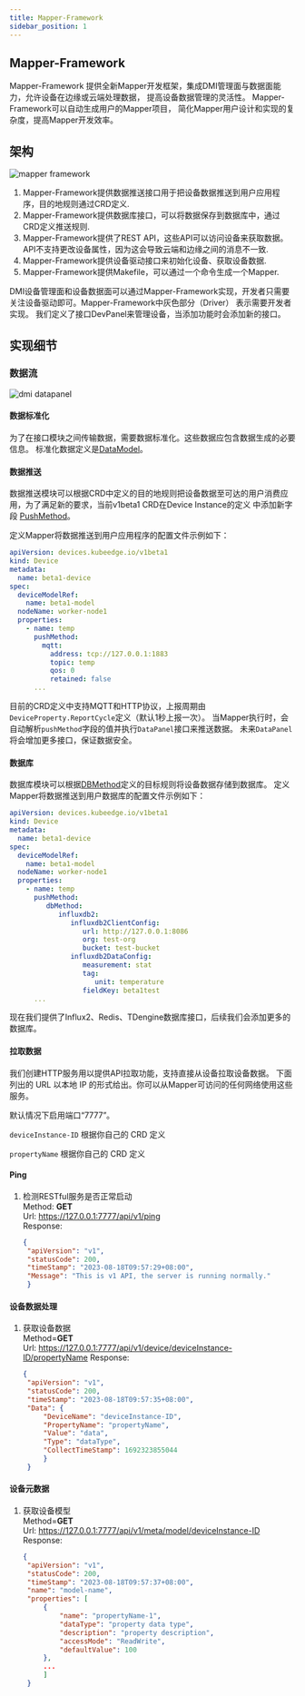 ```yaml
---
title: Mapper-Framework
sidebar_position: 1
---
```

## Mapper-Framework
Mapper-Framework 提供全新Mapper开发框架，集成DMI管理面与数据面能力，允许设备在边缘或云端处理数据，
提高设备数据管理的灵活性。 Mapper-Framework可以自动生成用户的Mapper项目，
简化Mapper用户设计和实现的复杂度，提高Mapper开发效率。

## 架构
![mapper framework](/img/device/mapper-framework.png)

1. Mapper-Framework提供数据推送接口用于把设备数据推送到用户应用程序，目的地规则通过CRD定义.
2. Mapper-Framework提供数据库接口，可以将数据保存到数据库中，通过CRD定义推送规则.
3. Mapper-Framework提供了REST API，这些API可以访问设备来获取数据。 API不支持更改设备属性，因为这会导致云端和边缘之间的消息不一致.
4. Mapper-Framework提供设备驱动接口来初始化设备、获取设备数据.
5. Mapper-Framework提供Makefile，可以通过一个命令生成一个Mapper.

DMI设备管理面和设备数据面可以通过Mapper-Framework实现，开发者只需要关注设备驱动即可。Mapper-Framework中灰色部分（Driver）
表示需要开发者实现。
我们定义了接口DevPanel来管理设备，当添加功能时会添加新的接口。

## 实现细节
### 数据流
![dmi datapanel](/img/device/dmi-datapanel.png)
#### 数据标准化

为了在接口模块之间传输数据，需要数据标准化。这些数据应包含数据生成的必要信息。
标准化数据定义是[DataModel](https://github.com/kubeedge/kubeedge/blob/master/staging/src/github.com/kubeedge/mapper-framework/pkg/common/datamodel.go#L4)。

#### 数据推送
数据推送模块可以根据CRD中定义的目的地规则把设备数据至可达的用户消费应用，为了满足新的要求，当前v1beta1 CRD在Device Instance的定义
中添加新字段 [PushMethod](https://github.com/kubeedge/kubeedge/blob/master/pkg/apis/devices/v1beta1/device_instance_types.go#L116)。

定义Mapper将数据推送到用户应用程序的配置文件示例如下：
```yaml
apiVersion: devices.kubeedge.io/v1beta1
kind: Device
metadata:
  name: beta1-device
spec:
  deviceModelRef:
    name: beta1-model
  nodeName: worker-node1
  properties:
    - name: temp
      pushMethod:
        mqtt:
          address: tcp://127.0.0.1:1883
          topic: temp
          qos: 0
          retained: false
      ...
```

目前的CRD定义中支持MQTT和HTTP协议，上报周期由`DeviceProperty.ReportCycle`定义（默认1秒上报一次）。
当Mapper执行时，会自动解析`pushMethod`字段的值并执行`DataPanel`接口来推送数据。
未来`DataPanel`将会增加更多接口，保证数据安全。

#### 数据库
数据库模块可以根据[DBMethod](https://github.com/kubeedge/kubeedge/blob/master/pkg/apis/devices/v1beta1/device_instance_types.go#L155)定义的目标规则将设备数据存储到数据库。
定义Mapper将数据推送到用户数据库的配置文件示例如下：
```yaml
apiVersion: devices.kubeedge.io/v1beta1
kind: Device
metadata:
  name: beta1-device
spec:
  deviceModelRef:
    name: beta1-model
  nodeName: worker-node1
  properties:
    - name: temp
      pushMethod:
         dbMethod:
            influxdb2:
               influxdb2ClientConfig:
                  url: http://127.0.0.1:8086
                  org: test-org
                  bucket: test-bucket
               influxdb2DataConfig:
                  measurement: stat
                  tag:
                     unit: temperature
                  fieldKey: beta1test
      ...
```

现在我们提供了Influx2、Redis、TDengine数据库接口，后续我们会添加更多的数据库。

#### 拉取数据
我们创建HTTP服务用以提供API拉取功能，支持直接从设备拉取设备数据。
下面列出的 URL 以本地 IP 的形式给出。你可以从Mapper可访问的任何网络使用这些服务。

默认情况下启用端口“7777”。

`deviceInstance-ID` 根据你自己的 CRD 定义

`propertyName` 根据你自己的 CRD 定义

#### Ping
1. 检测RESTful服务是否正常启动  
   Method: **GET**  
   Url: https://127.0.0.1:7777/api/v1/ping  
   Response: 
   ```json
   {
    "apiVersion": "v1",
    "statusCode": 200,
    "timeStamp": "2023-08-18T09:57:29+08:00",
    "Message": "This is v1 API, the server is running normally."
    }
   ```
#### 设备数据处理
1. 获取设备数据  
   Method=**GET**  
   Url: https://127.0.0.1:7777/api/v1/device/deviceInstance-ID/propertyName
   Response: 
   ```json
   {
    "apiVersion": "v1",
    "statusCode": 200,
    "timeStamp": "2023-08-18T09:57:35+08:00",
    "Data": {
        "DeviceName": "deviceInstance-ID",
        "PropertyName": "propertyName",
        "Value": "data",
        "Type": "dataType",
        "CollectTimeStamp": 1692323855044
        }
    }
   ```
#### 设备元数据
1. 获取设备模型  
   Method=**GET**  
   Url: https://127.0.0.1:7777/api/v1/meta/model/deviceInstance-ID  
   Response: 
   ```json
   {
    "apiVersion": "v1",
    "statusCode": 200,
    "timeStamp": "2023-08-18T09:57:37+08:00",
    "name": "model-name",
    "properties": [
        {
            "name": "propertyName-1",
            "dataType": "property data type",
            "description": "property description",
            "accessMode": "ReadWrite",
            "defaultValue": 100
        },
        ...
        ]
    }
   ```






